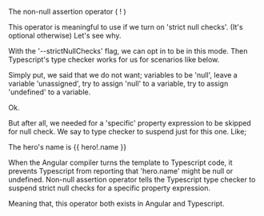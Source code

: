 The non-null assertion operator ( ! )

This operator is meaningful to use if we turn on 'strict null checks'. (It's optional otherwise)
Let's see why.

With the '--strictNullChecks' flag, we can opt in to be in this mode.
Then Typescript's type checker works for us for scenarios like below.

Simply put, we said that we do not want;
 variables to be 'null',
 leave a variable 'unassigned',
 try to assign 'null' to a variable,
 try to assign 'undefined' to a variable.

Ok.

But after all, we needed for a 'specific' property expression to be skipped for null check.
We say to type checker to suspend just for this one.
Like;

The hero's name is {{ hero!.name }}

When the Angular compiler turns the template to Typescript code,
it prevents Typescript from reporting that 'hero.name' might be null or undefined.
Non-null assertion operator tells the Typescript type checker to suspend strict null checks for a specific property expression.

Meaning that, this operator both exists in Angular and Typescript.